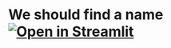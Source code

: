 # We should find a name [![Open in Streamlit](https://static.streamlit.io/badges/streamlit_badge_black_white.svg)](https://share.streamlit.io/francescomorri/tweet-market-analysis/app.py)
